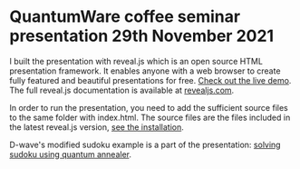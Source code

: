 # QuantumWare coffee seminar presentation 29th November 2021

I built the presentation with reveal.js which is an open source HTML presentation framework. It enables anyone with a web browser to create fully featured and beautiful presentations for free. [Check out the live demo](https://revealjs.com/). The full reveal.js documentation is available at [revealjs.com](https://revealjs.com).

In order to run the presentation, you need to add the sufficient source files to the same folder with index.html. The source files are the files included in the latest reveal.js version, [see the installation](https://revealjs.com/installation/#basic-setup).

D-wave's modified sudoku example is a part of the presentation: [solving sudoku using quantum annealer](https://github.com/valterUo/sudoku).
